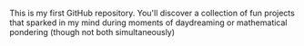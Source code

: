 This is my first GitHub repository.
You'll discover a collection of fun projects that sparked in my mind during moments of daydreaming or mathematical pondering (though not both simultaneously)

